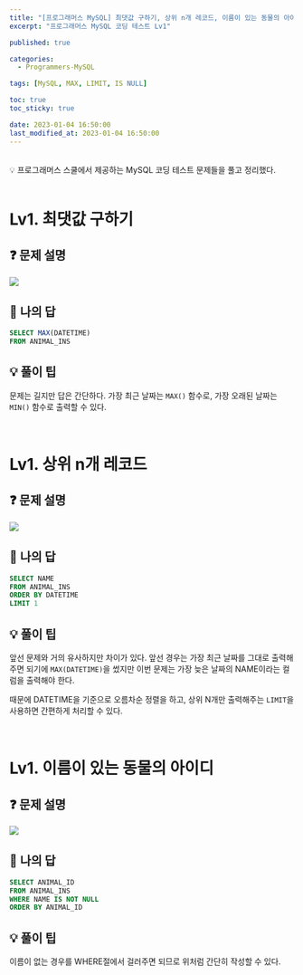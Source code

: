 ```yaml
---
title: "[프로그래머스 MySQL] 최댓값 구하기, 상위 n개 레코드, 이름이 있는 동물의 아이디"
excerpt: "프로그래머스 MySQL 코딩 테스트 Lv1"

published: true

categories:
  - Programmers-MySQL

tags: [MySQL, MAX, LIMIT, IS NULL] 

toc: true
toc_sticky: true

date: 2023-01-04 16:50:00
last_modified_at: 2023-01-04 16:50:00
---
```

<br>

<div class="notice--primary" markdown="1">
💡 프로그래머스 스쿨에서 제공하는 MySQL 코딩 테스트 문제들을 풀고 정리했다.
</div>


<br>

# Lv1. 최댓값 구하기

## ❓ 문제 설명

<img src="https://user-images.githubusercontent.com/115082062/210506417-42f86109-e632-40c8-8bf4-8b63c00a1208.png">


## 📝 나의 답

```sql
SELECT MAX(DATETIME)
FROM ANIMAL_INS
```

## 💡 풀이 팁
문제는 길지만 답은 간단하다. 가장 최근 날짜는 `MAX()` 함수로, 가장 오래된 날짜는 `MIN()` 함수로 출력할 수 있다.

<br>

# Lv1. 상위 n개 레코드

## ❓ 문제 설명

<img src="https://user-images.githubusercontent.com/115082062/210508251-3bcdcefb-7c54-44ac-9e32-6e37be0f2653.png">


## 📝 나의 답

```sql
SELECT NAME
FROM ANIMAL_INS
ORDER BY DATETIME
LIMIT 1
```

## 💡 풀이 팁
앞선 문제와 거의 유사하지만 차이가 있다. 앞선 경우는 가장 최근 날짜를 그대로 출력해주면 되기에 `MAX(DATETIME)`을 썼지만 이번 문제는 가장 늦은 날짜의 NAME이라는 컬럼을 출력해야 한다.

때문에 DATETIME을 기준으로 오름차순 정렬을 하고, 상위 N개만 출력해주는 `LIMIT`을 사용하면 간편하게 처리할 수 있다.

<br>

# Lv1. 이름이 있는 동물의 아이디

## ❓ 문제 설명

<img src="https://user-images.githubusercontent.com/115082062/210507255-bab3ff2d-b0a0-421e-9aa3-6a4218dff32c.png">


## 📝 나의 답

```sql
SELECT ANIMAL_ID 
FROM ANIMAL_INS
WHERE NAME IS NOT NULL
ORDER BY ANIMAL_ID 
```

## 💡 풀이 팁
이름이 없는 경우를 WHERE절에서 걸러주면 되므로 위처럼 간단히 작성할 수 있다.

<br>

